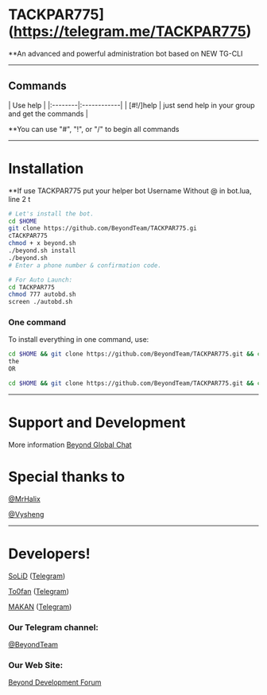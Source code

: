 # TACKPAR775](https://telegram.me/TACKPAR775)

**An advanced and powerful administration bot based on NEW TG-CLI


* * *

## Commands

| Use help |
|:--------|:------------|
| [#!/]help | just send help in your group and get the commands |

**You can use "#", "!", or "/" to begin all commands

* * *

# Installation

**If use TACKPAR775 put your helper bot Username Without @ in bot.lua, line 
2
t
```sh
# Let's install the bot.
cd $HOME
git clone https://github.com/BeyondTeam/TACKPAR775.gi
cTACKPAR775
chmod + x beyond.sh
./beyond.sh install
./beyond.sh 
# Enter a phone number & confirmation code.

# For Auto Launch:
cd TACKPAR775
chmod 777 autobd.sh
screen ./autobd.sh
```
### One command
To install everything in one command, use:
```sh
cd $HOME && git clone https://github.com/BeyondTeam/TACKPAR775.git && cd TACKPAR775 && chmod +x beyond.sh && ./beyond.sh install && ./beyond.sh
the
OR

cd $HOME && git clone https://github.com/BeyondTeam/TACKPAR775.git && cd TACKPAR775 && chmod +x beyond.sh && ./beyond.sh install && chmod 777 autobd.sh && screen ./autobd.sh
```

* * *

# Support and Development

More information [Beyond Global Chat](https://telegram.me/joinchat/AAAAAEIDQ8HTjezV4syUSA)

# Special thanks to
[@MrHalix](https://github.com/MrHalix)

[@Vysheng](https://github.com/vysheng)

* * *

# Developers!

[SoLiD](https://github.com/solid021) ([Telegram](https://telegram.me/SoLiD))

[To0fan](https://github.com/To0fan) ([Telegram](https://telegram.me/ToOfan))

[MAKAN](https://github.com/makanj) ([Telegram](https://telegram.me/MAKAN))


### Our Telegram channel:

[@BeyondTeam](https://telegram.me/BeyondTeam)

### Our Web Site:

[Beyond Development Forum](https://Beyond-Dev.iR)
